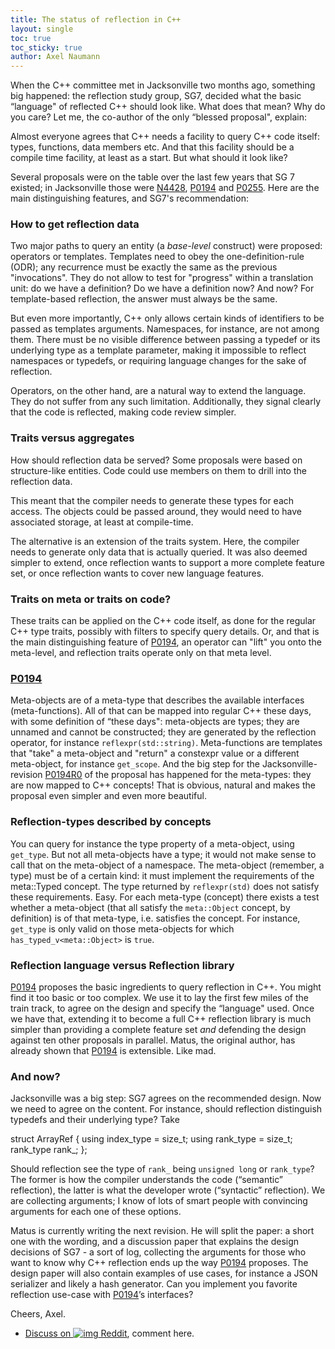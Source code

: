 ```yaml
---
title: The status of reflection in C++
layout: single
toc: true
toc_sticky: true
author: Axel Naumann
---
```


When the C++ committee met in Jacksonville two months ago, something big happened: the reflection study group, SG7, decided what the basic “language" of reflected C++ should look like. What does that mean? Why do you care? Let me, the co-author of the only “blessed proposal", explain:

Almost everyone agrees that C++ needs a facility to query C++ code itself: types, functions, data members etc. And that this facility should be a compile time facility, at least as a start. But what should it look like?

Several proposals were on the table over the last few years that SG 7 existed; in Jacksonville those were [N4428](http://wg21.link/n4428), [P0194](http://wg21.link/p0194) and [P0255](http://wg21.link/p0255). Here are the main distinguishing features, and SG7's recommendation:

### How to get reflection data
Two major paths to query an entity (a *base-level* construct) were proposed: operators or templates. Templates need to obey the one-definition-rule (ODR); any recurrence must be exactly the same as the previous "invocations". They do not allow to test for "progress" within a translation unit: do we have a definition? Do we have a definition now? And now? For template-based reflection, the answer must always be the same.

But even more importantly, C++ only allows certain kinds of identifiers to be passed as templates arguments. Namespaces, for instance, are not among them. There must be no visible difference between passing a typedef or its underlying type as a template parameter, making it impossible to reflect namespaces or typedefs, or requiring language changes for the sake of reflection.

Operators, on the other hand, are a natural way to extend the language. They do not suffer from any such limitation. Additionally, they signal clearly that the code is reflected, making code review simpler.

### Traits versus aggregates
How should reflection data be served? Some proposals were based on structure-like entities. Code could use members on them to drill into the reflection data.

This meant that the compiler needs to generate these types for each access. The objects could be passed around, they would need to have associated storage, at least at compile-time.

The alternative is an extension of the traits system. Here, the compiler needs to generate only data that is actually queried. It was also deemed simpler to extend, once reflection wants to support a more complete feature set, or once reflection wants to cover new language features.

### Traits on meta or traits on code?
These traits can be applied on the C++ code itself, as done for the regular C++ type traits, possibly with filters to specify query details. Or, and that is the main distinguishing feature of [P0194](http://wg21.link/p0194), an operator can "lift" you onto the meta-level, and reflection traits operate only on that meta level.

### [P0194](http://wg21.link/p0194)
Meta-objects are of a meta-type that describes the available interfaces (meta-functions). All of that can be mapped into regular C++ these days, with some definition of “these days": meta-objects are types; they are unnamed and cannot be constructed; they are generated by the reflection operator, for instance `reflexpr(std::string)`. Meta-functions are templates that "take" a meta-object and "return" a constexpr value or a different meta-object, for instance `get_scope`. And the big step for the Jacksonville-revision [P0194R0](http://wg21.link/p0194r0) of the proposal has happened for the meta-types: they are now mapped to C++ concepts! That is obvious, natural and makes the proposal even simpler and even more beautiful.

### Reflection-types described by concepts
You can query for instance the type property of a meta-object, using `get_type`. But not all meta-objects have a type; it would not make sense to call that on the meta-object of a namespace. The meta-object (remember, a type) must be of a certain kind: it must implement the requirements of the meta::Typed concept. The type returned by `reflexpr(std)` does not satisfy these requirements. Easy. For each meta-type (concept) there exists a test whether a meta-object (that all satisfy the `meta::Object` concept, by definition) is of that meta-type, i.e. satisfies the concept. For instance, `get_type` is only valid on those meta-objects for which `has_typed_v<meta::Object>` is `true`.

### Reflection language versus Reflection library
[P0194](http://wg21.link/p0194) proposes the basic ingredients to query reflection in C++. You might find it too basic or too complex. We use it to lay the first few miles of the train track, to agree on the design and specify the “language" used. Once we have that, extending it to become a full C++ reflection library is much simpler than providing a complete feature set *and* defending the design against ten other proposals in parallel. Matus, the original author, has already shown that [P0194](http://wg21.link/p0194) is extensible. Like mad.

### And now?
Jacksonville was a big step: SG7 agrees on the recommended design. Now we need to agree on the content. For instance, should reflection distinguish typedefs and their underlying type? Take

<cpp>
struct ArrayRef {
  using index_type = size_t;
  using rank_type = size_t;
  rank_type rank_;
};
</cpp>

Should reflection see the type of `rank_` being `unsigned long` or `rank_type`? The former is how the compiler understands the code (“semantic” reflection), the latter is what the developer wrote (“syntactic” reflection). We are collecting arguments; I know of lots of smart people with convincing arguments for each one of these options.

Matus is currently writing the next revision. He will split the paper: a short one with the wording, and a discussion paper that explains the design decisions of SG7 - a sort of log, collecting the arguments for those who want to know why C++ reflection ends up the way [P0194](http://wg21.link/p0194) proposes. The design paper will also contain examples of use cases, for instance a JSON serializer and likely a hash generator. Can you implement you favorite reflection use-case with [P0194](http://wg21.link/p0194)’s interfaces?

Cheers, Axel.

  * [Discuss on ![img](//www.redditstatic.com/spreddit1.gif) Reddit](https://redd.it/4fik45), comment here.